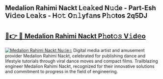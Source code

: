 ## Medalion Rahimi Nackt L𝚎a𝚔ed N𝚞𝚍e - Part-Esh Vi𝚍𝚎o L𝚎a𝚔s - H𝚘𝚝 O𝚗𝚕yf𝚊ns P𝚑𝚘tos 2q5DJ

# <h2><a href="http://kf0xgq.oniu.top/?m=Medalion+Rahimi+Nackt">🔗👉 🔴 Medalion Rahimi Nackt P𝚑ot𝚘𝚜 V𝚒d𝚎o</a></h2>

[![Medalion Rahimi Nackt Nu𝚍e𝚜](https://i.imgur.com/0qMVB7G.gif)](http://kf0xgq.oniu.top/?m=Medalion+Rahimi+Nackt)
Digital media artist and amusement provider Medalion Rahimi Nackt, celebrated for publishing dance and lifestyle tutorials through viral dance moves and compact films. Trailblazing engineer Medalion Rahimi Nackt, recognized for their innovative solutions and commitment to progress in the field of engineering.  
